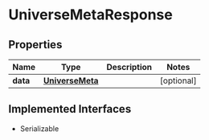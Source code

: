 

# UniverseMetaResponse


## Properties

Name | Type | Description | Notes
------------ | ------------- | ------------- | -------------
**data** | [**UniverseMeta**](UniverseMeta.md) |  |  [optional]


## Implemented Interfaces

* Serializable



